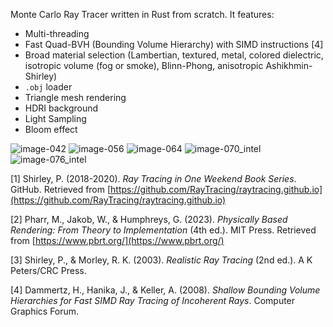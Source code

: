 Monte Carlo Ray Tracer written in Rust from scratch. It features:
* Multi-threading
* Fast Quad-BVH (Bounding Volume Hierarchy) with SIMD instructions [4]
* Broad material selection (Lambertian, textured, metal, colored dielectric, isotropic volume (fog or smoke), Blinn-Phong, anisotropic Ashikhmin-Shirley)
* `.obj` loader
* Triangle mesh rendering
* HDRI background
* Light Sampling
* Bloom effect

![image-042](https://github.com/miguelggcc/raytracer/assets/100235899/855d7bf4-f269-4494-b6da-a60e0845e6dfc|width=320px)
![image-056](https://github.com/miguelggcc/raytracer/assets/100235899/6282162e-1635-43fb-a8ef-fed68a441835|width=320px)
![image-064](https://github.com/miguelggcc/raytracer/assets/100235899/6e131e57-a1b1-4f97-bbd3-514eca7e5ccf|width=320px)
![image-070_intel](https://github.com/miguelggcc/raytracer/assets/100235899/2010969b-3841-4551-abd2-a82f95d23ffa|width=320px)
![image-076_intel](https://github.com/miguelggcc/raytracer/assets/100235899/d63cc9bd-37f3-42f5-a664-60a6089ea59c|width=320px)



[1] Shirley, P. (2018-2020). *Ray Tracing in One Weekend Book Series*. GitHub. Retrieved from [https://github.com/RayTracing/raytracing.github.io](https://github.com/RayTracing/raytracing.github.io)

[2] Pharr, M., Jakob, W., & Humphreys, G. (2023). *Physically Based Rendering: From Theory to Implementation* (4th ed.). MIT Press. Retrieved from [https://www.pbrt.org/](https://www.pbrt.org/)

[3] Shirley, P., & Morley, R. K. (2003). *Realistic Ray Tracing* (2nd ed.). A K Peters/CRC Press.

[4] Dammertz, H., Hanika, J., & Keller, A. (2008). *Shallow Bounding Volume Hierarchies for Fast SIMD Ray Tracing of Incoherent Rays*. Computer Graphics Forum.
